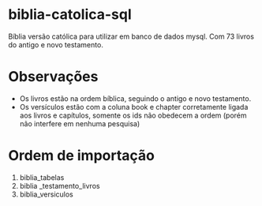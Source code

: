 # biblia-catolica-sql
Bíblia versão católica para utilizar em banco de dados mysql. 
Com 73 livros do antigo e novo testamento.

# Observações
- Os livros estão na ordem bíblica, seguindo o antigo e novo testamento.
- Os versículos estão com a coluna book e chapter corretamente ligada aos livros e capítulos, somente os ids não obedecem a ordem (porém não interfere em nenhuma pesquisa)

# Ordem de importação
1. biblia_tabelas
2. biblia _testamento_livros
3. biblia_versiculos
